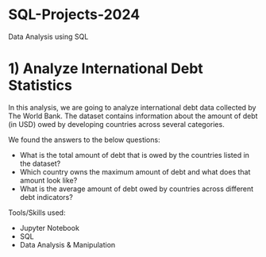 # SQL-Projects-2024
Data Analysis using SQL

# 1) Analyze International Debt Statistics
In this analysis, we are going to analyze international debt data collected by The World Bank. The dataset contains information about the amount of debt (in USD) owed by developing countries across several categories. 

We found the answers to the below  questions:

* What is the total amount of debt that is owed by the countries listed in the dataset?
* Which country owns the maximum amount of debt and what does that amount look like?
* What is the average amount of debt owed by countries across different debt indicators?

Tools/Skills used: 
* Jupyter Notebook
* SQL
* Data Analysis & Manipulation